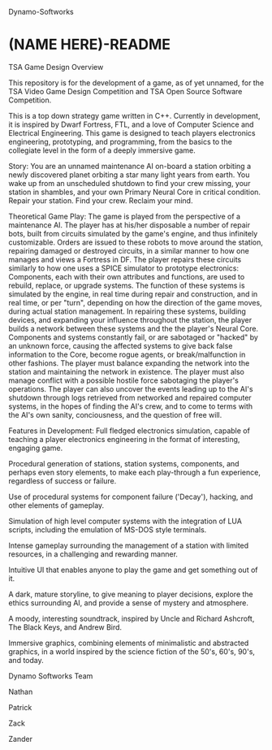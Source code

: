 Dynamo-Softworks

(NAME HERE)-README
================

TSA Game Design Overview

This repository is for the development of a game, as of yet unnamed, for the TSA Video Game Design Competition and TSA Open Source Software Competition.

This is a top down strategy game written in C++. Currently in development, it is inspired by Dwarf Fortress, FTL, and a love of Computer Science and Electrical Engineering. This game is designed to teach players electronics engineering, prototyping, and programming, from the basics to the collegiate level in the form of a deeply immersive game.

Story:
  You are an unnamed maintenance AI on-board a station orbiting a newly discovered planet orbiting a star many light years from earth. You wake up from an unscheduled shutdown to find your crew missing, your station in shambles, and your own Primary Neural Core in critical condition. Repair your station. Find your crew. Reclaim your mind.
  
Theoretical Game Play:
  The game is played from the perspective of a maintenance AI. The player has at his/her disposable a number of repair bots, built from circuits simulated by the game's engine, and thus infinitely customizable. Orders are issued to these robots to move around the station, repairing damaged or destroyed circuits, in a similar manner to how one manages and views a Fortress in DF. The player repairs these circuits similarly to how one uses a SPICE simulator to prototype electronics: Components, each with their own attributes and functions, are used to rebuild, replace, or upgrade systems. The function of these systems is simulated by the engine, in real time during repair and construction, and in real time, or per "turn", depending on how the direction of the game moves, during actual station management. In repairing these systems, building devices, and expanding your influence throughout the station, the player builds a network between these systems and the the player's Neural Core.  Components and systems constantly fail, or are sabotaged or "hacked" by an unknown force, causing the affected systems to give back false information to the Core, become rogue agents, or break/malfunction in other fashions. The player must balance expanding the network into the station and maintaining the network in existence. The player must also manage conflict with a possible hostile force sabotaging the player's operations. The player can also uncover the events leading up to the AI's shutdown through logs retrieved from networked and repaired computer systems, in the hopes of finding the AI's crew, and to come to terms with the AI's own sanity, conciousness, and the question of free will.
  
Features in Development:
  Full fledged electronics simulation, capable of teaching a player electronics engineering in the format of interesting,     engaging game.
  
  Procedural generation of stations, station systems, components, and perhaps even story elements, to make each play-through a fun experience, regardless of success or failure.
  
  Use of procedural systems for component failure ('Decay'), hacking, and other elements of gameplay.
  
  Simulation of high level computer systems with the integration of LUA scripts, including the emulation of MS-DOS style terminals.
  
  Intense gameplay surrounding the management of a station with limited resources, in a challenging and rewarding manner.
  
  Intuitive UI that enables anyone to play the game and get something out of it.
  
  A dark, mature storyline, to give meaning to player decisions, explore the ethics surrounding AI, and provide a sense of mystery and atmosphere.
  
  A moody, interesting soundtrack, inspired by Uncle and Richard Ashcroft, The Black Keys, and Andrew Bird.
  
  Immersive graphics, combining elements of minimalistic and abstracted graphics, in a world inspired by the science fiction of the 50's, 60's, 90's, and today.
  
Dynamo Softworks Team

Nathan

Patrick

Zack

Zander
  
  
  
  
  
  
  
  

